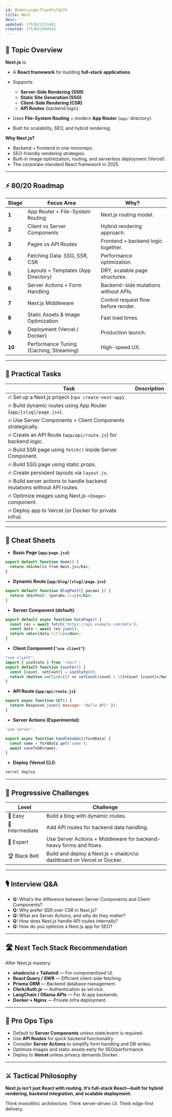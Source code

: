 ```yaml
---
id: 8h4mtiungkcflqx9fyl567b
title: Next
desc: ''
updated: 1753022251401
created: 1753021894541
---
```


## 📌 Topic Overview

**Next.js** is:

* A **React framework** for building **full-stack applications**.
* Supports:

  * **Server-Side Rendering (SSR)**
  * **Static Site Generation (SSG)**
  * **Client-Side Rendering (CSR)**
  * **API Routes** (backend logic).
* Uses **File-System Routing** + modern **App Router** (`app/` directory).
* Built for scalability, SEO, and hybrid rendering.

**Why Next.js?**

* Backend + frontend in one monorepo.
* SEO-friendly rendering strategies.
* Built-in image optimization, routing, and serverless deployment (Vercel).
* The corporate-standard React framework in 2025.

---

## ⚡ 80/20 Roadmap

| Stage  | Focus Area                              | Why?                                 |
| ------ | --------------------------------------- | ------------------------------------ |
| **1**  | App Router + File-System Routing        | Next.js routing model.               |
| **2**  | Client vs Server Components             | Hybrid rendering approach.           |
| **3**  | Pages vs API Routes                     | Frontend + backend logic together.   |
| **4**  | Fetching Data: SSG, SSR, CSR            | Performance optimization.            |
| **5**  | Layouts + Templates (App Directory)     | DRY, scalable page structures.       |
| **6**  | Server Actions + Form Handling          | Backend-side mutations without APIs. |
| **7**  | Next.js Middleware                      | Control request flow before render.  |
| **8**  | Static Assets & Image Optimization      | Fast load times.                     |
| **9**  | Deployment (Vercel / Docker)            | Production launch.                   |
| **10** | Performance Tuning (Caching, Streaming) | High-speed UX.                       |

---

## 🚀 Practical Tasks

| Task                                                                    | Description |
| ----------------------------------------------------------------------- | ----------- |
| 🔥 Set up a Next.js project (`npx create-next-app`).                    |             |
| 🔥 Build dynamic routes using App Router (`app/[slug]/page.jsx`).       |             |
| 🔥 Use Server Components + Client Components strategically.             |             |
| 🔥 Create an API Route (`app/api/route.js`) for backend logic.          |             |
| 🔥 Build SSR page using `fetch()` inside Server Component.              |             |
| 🔥 Build SSG page using static props.                                   |             |
| 🔥 Create persistent layouts via `layout.js`.                           |             |
| 🔥 Build server actions to handle backend mutations without API routes. |             |
| 🔥 Optimize images using Next.js `<Image>` component.                   |             |
| 🔥 Deploy app to Vercel (or Docker for private infra).                  |             |

---

## 🧾 Cheat Sheets

* **Basic Page (`app/page.jsx`)**:

```jsx
export default function Home() {
  return <h1>Hello from Next.js</h1>;
}
```

* **Dynamic Route (`app/blog/[slug]/page.jsx`)**:

```jsx
export default function BlogPost({ params }) {
  return <h1>Post: {params.slug}</h1>;
}
```

* **Server Component (default)**:

```jsx
export default async function DataPage() {
  const res = await fetch('https://api.example.com/data');
  const data = await res.json();
  return <div>{data.title}</div>;
}
```

* **Client Component (`"use client"`)**:

```jsx
"use client";
import { useState } from 'react';
export default function Counter() {
  const [count, setCount] = useState(0);
  return <button onClick={() => setCount(count + 1)}>Count {count}</button>;
}
```

* **API Route (`app/api/route.js`)**:

```js
export async function GET() {
  return Response.json({ message: "Hello API" });
}
```

* **Server Actions (Experimental)**:

```jsx
'use server';

export async function handleSubmit(formData) {
  const name = formData.get('name');
  await saveToDB(name);
}
```

* **Deploy (Vercel CLI)**:

```bash
vercel deploy
```

---

## 🎯 Progressive Challenges

| Level           | Challenge                                                             |
| --------------- | --------------------------------------------------------------------- |
| 🥉 Easy         | Build a blog with dynamic routes.                                     |
| 🥈 Intermediate | Add API routes for backend data handling.                             |
| 🥇 Expert       | Use Server Actions + Middleware for backend-heavy forms and flows.    |
| 🏆 Black Belt   | Build and deploy a Next.js + shadcn/ui dashboard on Vercel or Docker. |

---

## 🎙️ Interview Q\&A

* **Q:** What’s the difference between Server Components and Client Components?
* **Q:** Why prefer SSR over CSR in Next.js?
* **Q:** What are Server Actions, and why do they matter?
* **Q:** How does Next.js handle API routes internally?
* **Q:** How do you optimize a Next.js app for SEO?

---

## 🛣️ Next Tech Stack Recommendation

After Next.js mastery:

* **shadcn/ui + Tailwind** — For componentized UI.
* **React Query / SWR** — Efficient client-side fetching.
* **Prisma ORM** — Backend database management.
* **Clerk/Auth.js** — Authentication as service.
* **LangChain / Ollama APIs** — For AI app backends.
* **Docker + Nginx** — Private infra deployment.

---

## 🎩 Pro Ops Tips

* Default to **Server Components** unless state/event is required.
* Use **API Routes** for quick backend functionality.
* Consider **Server Actions** to simplify form handling and DB writes.
* Optimize images and static assets early for SEO/performance.
* Deploy to **Vercel** unless privacy demands Docker.

---

## ⚔️ Tactical Philosophy

**Next.js isn’t just React with routing. It’s full-stack React—built for hybrid rendering, backend integration, and scalable deployment.**

Think monolithic architecture. Think server-driven UI. Think edge-first delivery.
